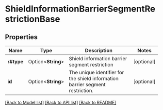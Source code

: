 # ShieldInformationBarrierSegmentRestrictionBase

## Properties

Name | Type | Description | Notes
------------ | ------------- | ------------- | -------------
**r#type** | Option<**String**> | Shield information barrier segment restriction | [optional]
**id** | Option<**String**> | The unique identifier for the shield information barrier segment restriction. | [optional]

[[Back to Model list]](../README.md#documentation-for-models) [[Back to API list]](../README.md#documentation-for-api-endpoints) [[Back to README]](../README.md)


